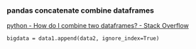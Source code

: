 ### pandas concatenate combine dataframes


[python - How do I combine two dataframes? - Stack Overflow](https://stackoverflow.com/questions/12850345/how-do-i-combine-two-dataframes "python - How do I combine two dataframes? - Stack Overflow")


 

```
bigdata = data1.append(data2, ignore_index=True)

```

